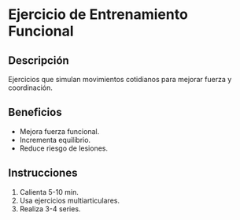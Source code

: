 # Ejercicio de Entrenamiento Funcional

## Descripción
Ejercicios que simulan movimientos cotidianos para mejorar fuerza y coordinación.

## Beneficios
- Mejora fuerza funcional.
- Incrementa equilibrio.
- Reduce riesgo de lesiones.

## Instrucciones
1. Calienta 5-10 min.
2. Usa ejercicios multiarticulares.
3. Realiza 3-4 series.
